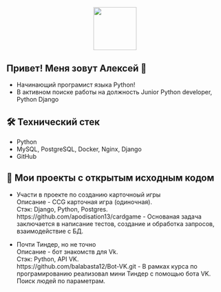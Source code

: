 ##

<div id="header" align="center">
  <img src="https://media.giphy.com/media/M9gbBd9nbDrOTu1Mqx/giphy.gif" width="100"/>
</div>

##   Привет! Меня зовут Алексей 👋
*   Начинающий програмист языка Python!
*   В активном поиске работы на должность Junior Python developer, Python Django

##

## 🛠 Технический стек
*   Python
*   MySQL, PostgreSQL, Docker, Nginx, Django
*   GitHub

## :briefcase: Мои проекты с открытым исходным кодом
*   <p>Участи в проекте по созданию карточноый игры<br>
    Описание - CCG карточная игра (одиночная).<br>
    Стэк: Django, Python, Postgres.<br>
    https://github.com/apodisation13/cardgame - Основаная задача заключается в написание тестов, создание и обработка запросов, взаимодействие с БД.</p>

*   <p>Почти Тиндер, но не точно<br>
    Описание - бот знакомств для Vk.<br>
    Стэк: Python, API VK.<br>
    https://github.com/balabasta12/Bot-VK.git - В рамках курса по програмированию реализовал мини Тиндер с помощью бота VK. Поиск людей по параметрам.</p>

